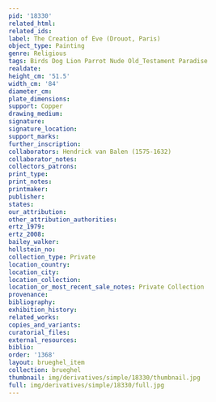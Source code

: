 ```yaml
---
pid: '18330'
related_html: 
related_ids: 
label: The Creation of Eve (Drouot, Paris)
object_type: Painting
genre: Religious
tags: Birds Dog Lion Parrot Nude Old_Testament Paradise
realdate: 
height_cm: '51.5'
width_cm: '84'
diameter_cm: 
plate_dimensions: 
support: Copper
drawing_medium: 
signature: 
signature_location: 
support_marks: 
further_inscription: 
collaborators: Hendrick van Balen (1575-1632)
collaborator_notes: 
collectors_patrons: 
print_type: 
print_notes: 
printmaker: 
publisher: 
states: 
our_attribution: 
other_attribution_authorities: 
ertz_1979: 
ertz_2008: 
bailey_walker: 
hollstein_no: 
collection_type: Private
location_country: 
location_city: 
location_collection: 
location_or_most_recent_sale_notes: Private Collection
provenance: 
bibliography: 
exhibition_history: 
related_works: 
copies_and_variants: 
curatorial_files: 
external_resources: 
biblio: 
order: '1368'
layout: brueghel_item
collection: brueghel
thumbnail: img/derivatives/simple/18330/thumbnail.jpg
full: img/derivatives/simple/18330/full.jpg
---
```


